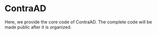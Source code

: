 # ContraAD
Here, we provide the core code of ContraAD. The complete code will be made public after it is organized.
